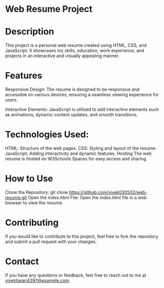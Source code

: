 # Web Resume Project

# Description
This project is a personal web resume created using HTML, CSS, and JavaScript. It showcases my skills, education, work experience, and projects in an interactive and visually appealing manner.

# Features
Responsive Design: The resume is designed to be responsive and accessible on various devices, ensuring a seamless viewing experience for users.

Interactive Elements: JavaScript is utilized to add interactive elements such as animations, dynamic content updates, and smooth transitions.

# Technologies Used:

HTML: Structure of the web pages.
CSS: Styling and layout of the resume.
JavaScript: Adding interactivity and dynamic features.
Hosting
The web resume is hosted on W3Schools Spaces for easy access and sharing.

# How to Use
Clone the Repository:
git clone https://github.com/vivek030502/web-resume.git
Open the index.html File:
Open the index.html file in a web browser to view the resume.

# Contributing
If you would like to contribute to this project, feel free to fork the repository and submit a pull request with your changes.


# Contact
If you have any questions or feedback, feel free to reach out to me at vivektiwari4397@example.com.
